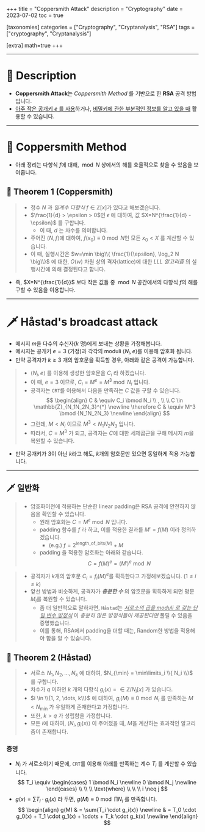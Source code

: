 +++
title = "Coppersmith Attack"
description = "Cryptography"
date = 2023-07-02
toc = true

[taxonomies]
categories = ["Cryptography", "Cryptanalysis", "RSA"]
tags = ["cryptography", "Cryptanalysis"]

[extra]
math=true
+++

---
# 📌 Description
- <txtred>**Coppersmith Attack**</txtred>는 <txtylw>*Coppersmith Method*</txtylw> 를 기반으로 한 <txtylw>**RSA**</txtylw> 공격 방법입니다.
- <u>아주 작은 공개키 $e$ 를 사용</u>하거나, <u>비밀키에 관한 부분적인 정보를 알고 있을 때</u> 활용할 수 있습니다.

---
# 📃 Coppersmith Method
- 아래 <txtylw>정리</txtylw>는 다항식 $f$에 대해, $\bmod N$ 상에서의 <txtylw>해</txtylw>를 효율적으로 찾을 수 있음을 보여줍니다.

## 📜 Theorem 1 (Coppersmith)
> - 정수 $N$ 과 *일계수 다항식* $f \in \mathbb{Z}[x]$가 있다고 해보겠습니다.
> - $\frac{1}{d} > \epsilon > 0$인 $\epsilon$ 에 대하여, 값 $X=N^{\frac{1}{d} - \epsilon}$ 를 구합니다.
>     - 이 때, $d$ 는 <txtylw>차수</txtylw>를 의미합니다.
> - 주어진 $\langle N, f\rangle$에 대하여, $f(x_0) \equiv 0 \bmod N$인 모든 $x_0 < X$ 를 계산할 수 있습니다.
> - 이 때, <txtylw>실행시간</txtylw>은 $w=\min \big\\{ \frac{1}{\epsilon}, \log_2 N \big\\}$ 에 대한, $O(w)$ 차원 상의 격자(lattice)에 대한 <txtylw>*LLL 알고리즘*</txtylw> 의 <txtylw>실행시간</txtylw>에 의해 결정된다고 합니다.
- 즉, $X=N^{\frac{1}{d}}$ 보다 작은 값들 중 $\bmod N$ 공간에서의 다항식 $f$의 <txtylw>해</txtylw>를 구할 수 있음을 이용합니다.

---
# 🗡 Håstad's broadcast attack
- <txtylw>메시지</txtylw> $m$을 다수의 수신자($k$ 명)에게 보내는 상황을 가정해봅니다.
- <txtylw>메시지</txtylw>는 공개키 $e=3$ (가정)과 각각의 moduli $\langle N_i, e \rangle$를 이용해 <txtylw>암호화</txtylw> 됩니다.
- 만약 <txtred>공격자</txtred>가 $k \ge 3$ 개의 <txtylw>암호문</txtylw>을 획득할 경우, 아래와 같은 공격이 가능합니다.
> - $\langle N_i, e \rangle$ 를 이용해 생성한 <txtylw>암호문</txtylw>을 $C_i$ 라 하겠습니다.
> - 이 때, $e=3$ 이므로, $C_i = M^e = M^3 \bmod N_i$ 입니다.
> - <txtred>공격자</txtred>는 `CRT`를 이용해서 다음을 만족하는 $C$ 값을 구할 수 있습니다.
> $$
> \begin{align}
> C & \equiv C_i \bmod N_i \\ , \\ \\  C \in \mathbb{Z}_{N_1N_2N_3}^{*} \newline
> \therefore C & \equiv M^3 \bmod {N_1N_2N_3} \newline
> \end{align}
> $$
> - 그런데, $M < N_i$ 이므로 $M^3 < N_1N_2N_3$ 입니다.
> - 따라서, $C = M^3$ 가 되고, <txtred>공격자</txtred>는 $C$에 대한 <txtylw>세제곱근</txtylw>을 구해 <txtylw>메시지</txtylw> $m$을 복원할 수 있습니다.
- 만약 <txtylw>공개키</txtylw>가 $3$이 아닌 $k$라고 해도, $k$개의 암호문만 있으면 동일하게 적용 가능합니다.

---
## 🗡 일반화
> - <txtylw>암호화</txtylw>이전에 적용하는 <txtylw>단순한 linear padding</txtylw>은 <txtred>RSA 공격에 안전하지 않음</txtred>을 확인할 수 있습니다.
>     - 원래 <txtylw>암호화</txtylw>는 $C = M^e \bmod N$ 입니다.
>     - <txtylw>padding</txtylw> 함수를 $f$ 라 하고, 이를 적용한 결과를 $M' = f(M)$ 이라 정의하겠습니다.
>         - (e.g.) $f = 2^{\text{length_of_bits}(M)} + M$
>     - <txtylw>padding 을 적용한 암호화</txtylw>는 아래와 같습니다.
> $$C = f(M)^e = (M')^{e}\bmod N$$

> - <txtred>공격자</txtred>가 $k$개의 <txtylw>암호문</txtylw> $C_i = f_i(M)^e$를 획득한다고 가정해보겠습니다. ($1 \le i \le k$)
> - 앞선 방법과 비슷하게, <txtred>공격자</txtred>가 <txtylw>***충분한 수*** 의 암호문</txtylw>을 획득하게 되면 <txtylw>평문</txtylw> $M_i$를 복원할 수 있습니다.
>     - 좀 더 일반적으로 말하자면, `Håstad`는 <u><txtylw>*서로소의 곱</txtylw>을 moduli 로 갖는 <txtylw>단일 변수 방정식*</txtylw></u> 이 *충분히 많은 방정식들이 제공된다면* 풀릴 수 있음을 증명했습니다.
>     - 이를 통해, <txtylw>RSA</txtylw>에서 <txtylw>padding</txtylw>을 더할 때는, <txtred>Random</txtred>한 방법을 적용해야 함을 알 수 있습니다.

## 📜 Theorem 2 (Håstad)
> - 서로소 $N_1, N_2, \dots, N_k$ 에 대하여, $N_{\min} = \min\limits_i \\{ N_i \\}$ 를 구합니다.
> - 차수가 $q$ 이하인 $k$ 개의 <txtylw>다항식</txtylw> $g_i(x) = \in \mathbb{Z}/N_i[x]$ 가 있습니다.
> - $i \in \\{1, 2, \dots, k\\}$ 에 대하여, $g_i(M) \equiv 0 \bmod N_i$ 를 만족하는 $M < N_{\min}$ 가 <txtylw>유일하게 존재한다</txtylw>고 가정합니다.
> - 또한, $k > q$ 가 성립함을 가정합니다.
> - 모든 $i$에 대하여, $\langle N_i, g_i(x)\rangle$ 이 주어졌을 때, $M$을 계산하는 효과적인 알고리즘이 존재합니다.

### 증명
- $N_i$ 가 <txtylw>서로소</txtylw>이기 때문에, `CRT`를 이용해 아래를 만족하는 <txtylw>계수</txtylw> $T_i$ 를 계산할 수 있습니다.
$$
T_i \equiv 
\begin{cases}
1 \bmod N_i \newline
0 \bmod N_j \newline
\end{cases}
\\ \\ \\ \text{where} \\ \\ \\ i \neq j
$$
- $g(x) = \sum{T_i \cdot g_i(x)}$ 라 두면, $g(M) \equiv 0 \bmod \prod N_i$ 를 만족합니다.
$$
\begin{align}
g(M) & = \sum{T_i \cdot g_i(x)} \newline
& = T_0 \cdot g_0(x) + T_1 \cdot g_1(x) + \cdots + T_k \cdot g_k(x) \newline
\end{align}
$$
